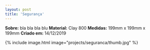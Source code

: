 ```yaml
---
layout: post
title: 'Segurança'
---
```

**Sobre:** bla bla bla blu
**Material:**  Clay 800
**Medidas:** 199mm x 199mm x 199mm
**Criado em:** 14/12/2019

{% include image.html image="projects/seguranca/thumb.jpg" %}
